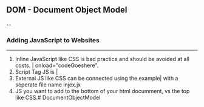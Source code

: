  ## DOM - Document Object Model
 --
 
 
 ### Adding JavaScript to Websites
 ---

 1. Inline JavaScript like CSS is bad practice and should be avoided at all costs. | onload="codeGoeshere".
 2. Script Tag JS is | <script>alert("HELLO")</script>
 3. External JS like CSS can be connected using the example|    <script src="index.js" charset="utf-8"></script>   with a seperate file name injex.jx
 4. JS you want to add to the bottom of your html documment, vs the top like CSS.# DocumentObjectModel
